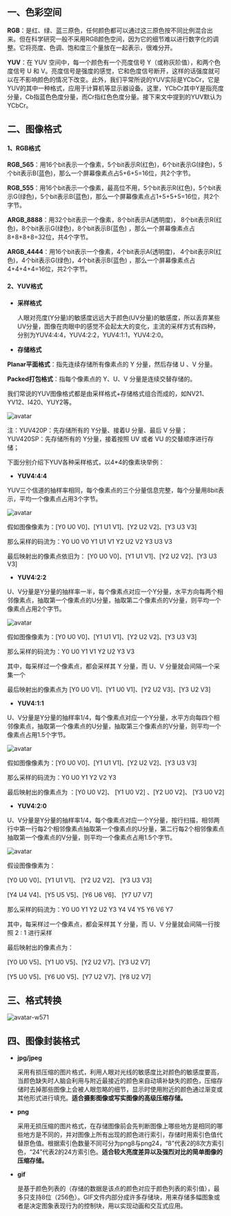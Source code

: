 ## 一、色彩空间

**RGB**：是红、绿、蓝三原色，任何颜色都可以通过这三原色按不同比例混合出来。但在科学研究一般不采用RGB颜色空间，因为它的细节难以进行数字化的调整。它将亮度、色调、饱和度三个量放在一起表示，很难分开。

**YUV**：在 YUV 空间中，每一个颜色有一个亮度信号 Y（或称灰阶值），和两个色度信号 U 和 V。亮度信号是强度的感觉，它和色度信号断开，这样的话强度就可以在不影响颜色的情况下改变。此外，我们平常所说的YUV实际是YCbCr，它是YUV的其中一种格式，应用于计算机等显示器设备。这里，YCbCr其中Y是指亮度分量，Cb指蓝色色度分量，而Cr指红色色度分量。接下来文中提到的YUV默认为YCbCr。

## 二、图像格式

#### 1、RGB格式

**RGB_565**：用16个bit表示一个像素，5个bit表示R(红色)，6个bit表示G(绿色)，5个bit表示B(蓝色)，那么一个屏幕像素点占5+6+5=16位，共2个字节。

**RGB_555**：用16个bit表示一个像素，最高位不用，5个bit表示R(红色)，5个bit表示G(绿色)，5个bit表示B(蓝色)，那么一个屏幕像素点占1+5+5+5=16位，共2个字节。

**ARGB_8888**：用32个bit表示一个像素，8个bit表示A(透明度)， 8个bit表示R(红色)，8个bit表示G(绿色)，8个bit表示B(蓝色) ，那么一个屏幕像素点占8+8+8+8=32位，共4个字节。

**ARGB_4444**：用16个bit表示一个像素，4个bit表示A(透明度)， 4个bit表示R(红色)，4个bit表示G(绿色)，4个bit表示B(蓝色) ，那么一个屏幕像素点占4+4+4+4=16位，共2个字节。

#### 2、YUV格式

- **采样格式**

   人眼对亮度(Y分量)的敏感度远远大于颜色(UV分量)的敏感度，所以丢弃某些UV分量，图像在肉眼中的感觉不会起太大的变化，主流的采样方式有四种，分别为YUV4:4:4，YUV4:2:2，YUV4:1:1，YUV4:2:0。

- **存储格式**

 **Planar平面格式**：指先连续存储所有像素点的 Y 分量，然后存储 U 、V 分量。

 **Packed打包格式**：指每个像素点的 Y、U、V 分量是连续交替存储的。

 我们常说的YUV图像格式都是由采样格式+存储格式组合而成的，如NV21、YV12、I420、YUY2等。

![avatar](image\yuv格式说明.png)

注：YUV420P：先存储所有的 Y分量、接着U 分量、最后 V 分量；YUV420SP：先存储所有的 Y分量，接着按照 UV 或者 VU 的交替顺序进行存储；

下面分别介绍下YUV各种采样格式，以4*4的像素块举例：

- **YUV4:4:4**

 YUV三个信道的抽样率相同，每个像素点的三个分量信息完整，每个分量用8bit表示，平均一个像素点占用3个字节。

![avatar](image\yuv444.png)

假如图像像素为：[Y0 U0 V0]、[Y1 U1 V1]、[Y2 U2 V2]、[Y3 U3 V3]

那么采样的码流为：Y0 U0 V0 Y1 U1 V1 Y2 U2 V2 Y3 U3 V3

最后映射出的像素点依旧为： [Y0 U0 V0]、[Y1 U1 V1]、[Y2 U2 V2]、[Y3 U3 V3]

- **YUV4:2:2**

 U、V分量是Y分量的抽样率一半，每个像素点对应一个Y分量，水平方向每两个相邻像素点，抽取第一个像素点的U分量，抽取第二个像素点的V分量，则平均一个像素点占用2个字节。

![avatar](image\yuv422.png)

假如图像像素为：[Y0 U0 V0]、[Y1 U1 V1]、[Y2 U2 V2]、[Y3 U3 V3]

那么采样的码流为：Y0 U0 Y1 V1 Y2 U2 Y3 V3

其中，每采样过一个像素点，都会采样其 Y 分量，而 U、V 分量就会间隔一个采集一个

最后映射出的像素点为 [Y0 U0 V1]、[Y1 U0 V1]、[Y2 U2 V3]、[Y3 U2 V3]

- **YUV4:1:1**

 U、V分量是Y分量的抽样率1/4，每个像素点对应一个Y分量，水平方向每四个相邻像素点，抽取第一个像素点的U分量，抽取第三个像素点的V分量，则平均一个像素点占用1.5个字节。

![avatar](image\yuv411.png)

假如图像像素为：[Y0 U0 V0]、[Y1 U1 V1]、[Y2 U2 V2]、[Y3 U3 V3]

那么采样的码流为：Y0 U0 Y1 Y2 V2 Y3

最后映射出的像素点为 ：[Y0 U0 V2]、 [Y1 U0 V2] 、[Y2 U0 V2]、 [Y3 U0 V2]

- **YUV4:2:0**

 U、V分量是Y分量的抽样率1/4，每个像素点对应一个Y分量，按行扫描，相邻两行中第一行每2个相邻像素点抽取第一个像素点的U分量，第二行每2个相邻像素点抽取第一个像素点的V分量，则平均一个像素点占用1.5个字节。

![avatar](image\yuv420.png)

假设图像像素为：

[Y0 U0 V0]、[Y1 U1 V1]、 [Y2 U2 V2]、 [Y3 U3 V3]

[Y4 U4 V4]、[Y5 U5 V5]、[Y6 U6 V6]、 [Y7 U7 V7]

那么采样的码流为：Y0 U0 Y1 Y2 U2 Y3 Y4 V4 Y5 Y6 V6 Y7

其中，每采样过一个像素点，都会采样其 Y 分量，而 U、V 分量就会间隔一行按照 2 : 1 进行采样

最后映射出的像素点为：

[Y0 U0 V5]、[Y1 U0 V5]、[Y2 U2 V7]、[Y3 U2 V7]

[Y5 U0 V5]、[Y6 U0 V5]、[Y7 U2 V7]、[Y8 U2 V7]

## 三、格式转换

![avatar-w571](image\rgb2yuv.png)

## 四、图像封装格式

- **jpg/jpeg**

   采用有损压缩的图片格式，利用人眼对光线的敏感度比对颜色的敏感度要高，当颜色缺失时人脑会利用与附近最接近的颜色来自动填补缺失的颜色，压缩存储时去掉那些图像上会被人眼忽略的细节，显示时使用附近的颜色通过渐变或其他形式进行填充。**适合摄影图像或写实图像的高级压缩存储。**

- **png**

   采用无损压缩的图片格式，在存储图像前会先判断图像上哪些地方是相同的哪些地方是不同的，并对图像上所有出现的颜色进行索引，存储时用索引色值代替原色值。根据索引色数量不同可分为png8与png24，“8”代表2的8次方索引色，“24”代表2的24方索引色。**适合较大亮度差异以及强烈对比的简单图像的压缩存储。**

- **gif**

   是基于颜色列表的（存储的数据是该点的颜色对应于颜色列表的索引值），最多只支持8位（256色）。GIF文件内部分成许多存储块，用来存储多幅图象或者是决定图象表现行为的控制块，用以实现动画和交互式应用。